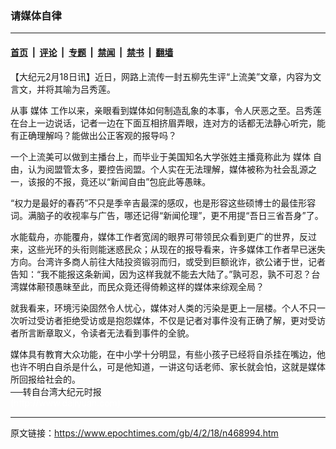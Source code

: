 ### 请媒体自律

---

#### [首页](../../../..?n468994) &nbsp;|&nbsp; [评论](../../../../../epoch-comment?n468994) &nbsp;|&nbsp; [专题](../../../../../epoch-special?n468994) &nbsp;|&nbsp; [禁闻](../../../../../epoch-news?n468994) &nbsp;|&nbsp; [禁书](../../../../../books?n468994) &nbsp;|&nbsp; [翻墙](https://github.com/gfw-breaker/nogfw/blob/master/README.md?n468994)


<div class="post_content" id="artbody" itemprop="articleBody">
 <!-- article content begin -->
 <p>
  【大纪元2月18日讯】近日，网路上流传一封五柳先生评“上流美”文章，内容为文言文，并将其喻为吕秀莲。
 </p>
 <p>
  从事
  <ok href="https://www.epochtimes.com/gb/tag/%E5%AA%92%E4%BD%93.html">
   媒体
  </ok>
  工作以来，亲眼看到媒体如何制造乱象的本事，令人厌恶之至。吕秀莲在台上一边说话，记者一边在下面互相挤眉弄眼，连对方的话都无法静心听完，能有正确理解吗？能做出公正客观的报导吗？
 </p>
 <p>
  一个上流美可以做到主播台上，而毕业于美国知名大学张姓主播竟称此为
  <ok href="https://www.epochtimes.com/gb/tag/%E5%AA%92%E4%BD%93.html">
   媒体
  </ok>
  自由，认为阅盟管太多，要控告阅盟。个人实在无法理解，媒体被称为社会乱源之一，该报的不报，竟还以“新闻自由”包庇此等愚昧。
 </p>
 <p>
  “权力是最好的春药”不只是季辛吉最深的感叹，也是形容这些硕博士的最佳形容词。满脑子的收视率与广告，哪还记得“新闻伦理”，更不用提“吾日三省吾身”了。
 </p>
 <p>
  水能载舟，亦能覆舟，媒体工作者宽阔的眼界可带领民众看到更广的世界，反过来，这些光环的头衔则能迷惑民众；从现在的报导看来，许多媒体工作者早已迷失方向。台湾许多商人前往大陆投资锻羽而归，或受到巨额讹诈，欲公诸于世，记者告知：“我不能报这条新闻，因为这样我就不能去大陆了。”孰可忍，孰不可忍？台湾媒体颟顸愚昧至此，而民众竟还得倚赖这样的媒体来综观全局？
 </p>
 <p>
  就我看来，环境污染固然令人忧心，媒体对人类的污染是更上一层楼。个人不只一次听过受访者拒绝受访或是抱怨媒体，不仅是记者对事件没有正确了解，更对受访者所言断章取义，令读者无法看到事件的全貌。
 </p>
 <p>
  媒体具有教育大众功能，在中小学十分明显，有些小孩子已经将自杀挂在嘴边，他也许不明白自杀是什么，可是他知道，一讲这句话老师、家长就会怕，这就是媒体所回报给社会的。
  <br/>
  ──转自台湾大纪元时报
  <br/>
  <font color="#ffffff">
   (http://www.dajiyuan.com)
  </font>
 </p>
 <!-- article content end -->
 <div id="below_article_ad">
 </div>
</div>


---

原文链接：https://www.epochtimes.com/gb/4/2/18/n468994.htm
